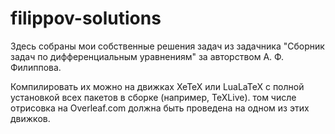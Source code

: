 # filippov-solutions

Здесь собраны мои собственные решения задач из задачника "Сборник задач по дифференциальным уравнениям" за авторством А.
Ф. Филиппова.

Компилировать их можно на движках XeTeX или LuaLaTeX с полной установкой всех пакетов в сборке (например, TeXLive).
том числе отрисовка на Overleaf.com должна быть проведена на одном из этих движков.
